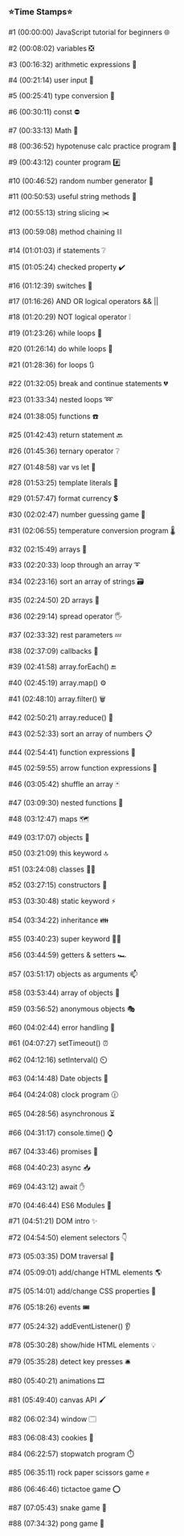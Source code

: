### ⭐️Time Stamps⭐️

#1  (00:00:00) JavaScript tutorial for beginners 🌐

#2  (00:08:02) variables ❎

#3  (00:16:32) arithmetic expressions 🧮

#4  (00:21:14) user input 🧮

#5  (00:25:41) type conversion 💱

#6  (00:30:11) const ⛔

#7  (00:33:13) Math 🔣

#8  (00:36:52) hypotenuse calc practice program 📐

#9  (00:43:12) counter program #️⃣

#10 (00:46:52) random number generator 🎲

#11 (00:50:53) useful string methods 🧵

#12 (00:55:13) string slicing ✂️

#13 (00:59:08) method chaining ⛓️

#14 (01:01:03) if statements ❔

#15 (01:05:24) checked property ✔️

#16 (01:12:39) switches 🔀

#17 (01:16:26) AND OR logical operators && ||

#18 (01:20:29) NOT logical operator ❕

#19 (01:23:26) while loops 🔁

#20 (01:26:14) do while loops 🔂

#21 (01:28:36) for loops 🔃

#22 (01:32:05) break and continue statements 💔

#23 (01:33:34) nested loops ➿

#24 (01:38:05) functions ☎️

#25 (01:42:43) return statement 🔙

#26 (01:45:36) ternary operator ❔

#27 (01:48:58) var vs let 🥊

#28 (01:53:25) template literals 💬

#29 (01:57:47) format currency 💲

#30 (02:02:47) number guessing game 🔢

#31 (02:06:55) temperature conversion program 🌡️

#32 (02:15:49) arrays 🍎

#33 (02:20:33) loop through an array ➰ 

#34 (02:23:16) sort an array of strings 🗃️

#35 (02:24:50) 2D arrays 🛒 

#36 (02:29:14) spread operator 🖐️

#37 (02:33:32) rest parameters 💤

#38 (02:37:09) callbacks 🤙

#39 (02:41:58) array.forEach() 🔚

#40 (02:45:19) array.map() ⚙️

#41 (02:48:10) array.filter() 🗑️

#42 (02:50:21) array.reduce() 🔁

#43 (02:52:33) sort an array of numbers 📋 

#44 (02:54:41) function expressions 🤫

#45 (02:59:55) arrow function expressions 🏹

#46 (03:05:42) shuffle an array 🃏

#47 (03:09:30) nested functions 🐣 

#48 (03:12:47) maps 🗺️

#49 (03:17:07) objects 🚗

#50 (03:21:09) this keyword 🔝

#51 (03:24:08) classes 👨‍🏫

#52 (03:27:15) constructors 👷

#53 (03:30:48) static keyword ⚡

#54 (03:34:22) inheritance 👪

#55 (03:40:23) super keyword 🦸‍♂️

#56 (03:44:59) getters & setters 🏎️

#57 (03:51:17) objects as arguments 📫

#58 (03:53:44) array of objects 📮

#59 (03:56:52) anonymous objects 🎭

#60 (04:02:44) error handling 🏤

#61 (04:07:27) setTimeout() ⏰

#62 (04:12:16) setInterval() ⏲️

#63 (04:14:48) Date objects 📅

#64 (04:24:08) clock program 🕧

#65 (04:28:56) asynchronous ⏳

#66 (04:31:17) console.time() ⌚

#67 (04:33:46) promises 🤞

#68 (04:40:23) async 📥

#69 (04:43:12) await ✋

#70 (04:46:44) ES6 Modules 🚢

#71 (04:51:21) DOM intro ✨

#72 (04:54:50) element selectors 👇

#73 (05:03:35) DOM traversal 🌳

#74 (05:09:01) add/change HTML elements 🌎

#75 (05:14:01) add/change CSS properties 🎨

#76 (05:18:26) events 🎟️

#77 (05:24:32) addEventListener() 👂

#78 (05:30:28) show/hide HTML elements 💡

#79 (05:35:28) detect key presses 🛎️ 

#80 (05:40:21) animations 🎞️

#81 (05:49:40) canvas API 🖌️

#82 (06:02:34) window 🗔

#83 (06:08:43) cookies 🍪

#84 (06:22:57) stopwatch program ⏱️

#85 (06:35:11) rock paper scissors game ✊

#86 (06:46:46) tictactoe game ⭕

#87 (07:05:43) snake game 🐍 

#88 (07:34:32) pong game 🏓
